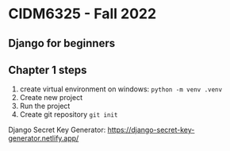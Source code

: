 # CIDM6325 - Fall 2022
## Django for beginners
## Chapter 1 steps
1. create virtual environment on windows: `python -m venv .venv`
2. Create new project
3. Run the project
4. Create git repository `git init`

Django Secret Key Generator: https://django-secret-key-generator.netlify.app/

